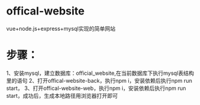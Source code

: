 # offical-website
vue+node.js+express+mysql实现的简单网站
# 步骤：
1、安装mysql，建立数据库：official_website,在当前数据库下执行mysql表结构里的语句
2、打开offical-website-back，执行npm i，安装依赖后执行npm run start，
3、打开offical-website-web，执行npm i，安装依赖后执行npm run start，成功后，生成本地路径用浏览器打开即可
